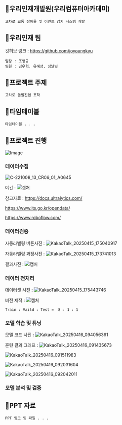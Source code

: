 ## 🎁우리인재개발원(우리컴퓨터아카데미)
```
교차로 교통 장애물 및 이벤트 감지 시스템 개발
```

## 🎁우리인재 팀
깃허브 링크 : https://github.com/joyoungkyu

```
팀장 : 조영규 
팀원 : 김우혁, 유혜정, 정날빛
```


## 🎁프로젝트 주제
```
교차로 돌발진입 포착
```

## 🎁타임테이블
```
타임테이블 . . . 
```

## 🎁프로젝트 진행
![Image](https://github.com/user-attachments/assets/7f57d601-8528-42d8-817a-8e7887fecec1)

### 데이터수집
![C-221008_13_CR06_01_A0645](https://github.com/user-attachments/assets/9b2732e5-5a2d-4626-98f8-9c20a711d37f)

야간 : ![캡처](https://github.com/user-attachments/assets/ed4e4bd4-4650-441f-aa07-3d064f06821f)

참고자료 : https://docs.ultralytics.com/

https://www.its.go.kr/opendata/

https://www.roboflow.com/

### 데이터검증
자동라벨링 버튼사진 : ![KakaoTalk_20250415_175040917](https://github.com/user-attachments/assets/2d3c0116-322b-4b90-bade-d1905159e0c5)

자동라벨링 과정사진 : ![KakaoTalk_20250415_173741013](https://github.com/user-attachments/assets/e757166d-0bc2-478e-be39-47639d23413e)

결과사진 : ![캡처](https://github.com/user-attachments/assets/b8f0ec96-9fdd-4b30-9ad4-dbdd1d307afe)

### 데이터 전처리
데이터셋 사진 : ![KakaoTalk_20250415_175443746](https://github.com/user-attachments/assets/e68cfec2-9211-486d-a619-8cf8492f3923)

비전 제작 : ![캡처](https://github.com/user-attachments/assets/b34e5fd7-24b2-466e-8935-fb2a32ad3bbe)
```
Train : Vaild : Test =  8 : 1 : 1
```
### 모델 학습 및 튜닝
모델 코드 사진 : ![KakaoTalk_20250416_094056361](https://github.com/user-attachments/assets/3b5d50cd-fd9e-4e86-913c-4204ae693cd1)

훈련 결과 그래프 : ![KakaoTalk_20250416_091435673](https://github.com/user-attachments/assets/6fcd1797-41c6-4d50-bf3a-d82547ccd852)

![KakaoTalk_20250416_091511983](https://github.com/user-attachments/assets/d26edcd1-71a6-4efe-817c-870b27691a18)

![KakaoTalk_20250416_092031604](https://github.com/user-attachments/assets/1879875e-ba69-43c7-af0c-360f1e3377bf)

![KakaoTalk_20250416_092042011](https://github.com/user-attachments/assets/f8b4c1e1-c346-4a53-8afe-bf1621dff422)

### 모델 분석 및 검증

## 🎁PPT 자료
```
PPT 링크 및 파일 . . .
```
